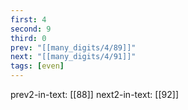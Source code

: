 ```yaml
---
first: 4
second: 9
third: 0
prev: "[[many_digits/4/89]]"
next: "[[many_digits/4/91]]"
tags: [even]
---
```

prev2-in-text: [[88]]
next2-in-text: [[92]]
